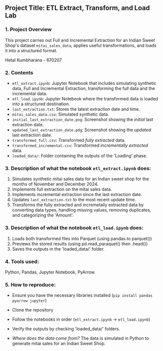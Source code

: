 ## Project Title: ETL Extract, Transform, and Load Lab

### 1. Project Overview

This project carries out Full and Incremental Extraction for an Indian Sweet Shop's dataset `mitai_sales_data`, applies useful transformations, and loads it into a structured format.

Hetal Kumbharana - 670207

### 2. Contents

- `etl_extract.ipynb`: Jupyter Notebook that includes simulating synthetic data, Full and Incremental Extraction, transforming the full data and the incremental data.
- `etl_load.ipynb`: Jupyter Notebook where the transformed data is loaded into a structured destination.
- `last_extraction.txt`: Stores the latest extraction date and time.
- `mitai_sales_data.csv`: Simulated synthetic data.
- `initial_last_extraction_date.png`: Screenshot showing the *initial* last extraction date.
- `updated_last_extraction_date.pdg`: Screenshot showing the *updated* last extraction date.
- `transformed_full.csv`: Transformed *fully extracted* data.
- `transformed_incremental.csv`: Transformed *incrementally extracted* data.
- `loaded_data/`: Folder containing the outputs of the 'Loading' phase.

### 3. Description of what the notebook `etl_extract.ipynb` does:

1. Simulates synthetic mitai sales data for an Indian sweet shop for the months of November and December 2024.
2. Implements full extraction on the mitai sales data.
3. Implements incremental extraction since the last extraction date.
4. Updates `last_extraction.txt` to the most recent update time.
5. Transforms the fully extracted and incremetally extracted data by converting data types, handling missing values, removing duplicates, and categorizing the 'Amount'.

### 3. Description of what the notebook `etl_load.ipynb` does:

1. Loads both transformed files into Parquet (using pandas.to parquet())
2. Previews the stored results (using pd.read_paraquet() then .head())
3. Saves the outputs in the 'loaded_data/' folder.

### 4. Tools used:

Python, Pandas, Jupyter Notebook, PyArrow.

### 5. How to reproduce:

- Ensure you have the necessary libraries installed (`pip install pandas pyarrow jupyter`)
- Clone the repository
- Follow the notebooks in order (`etl_extract.ipynb` -> `etl_load.ipynb`)
- Verify the outputs by checking 'loaded_data/' folders.

- *Where does the data come from?* The data is simulated in Python to generate mitai sales for an Indian Sweet Shop.
